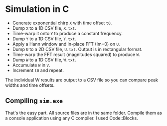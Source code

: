 # Simulation in C

- Generate exponential chirp `X` with time offset `t0`.
- Dump `X` to a 1D CSV file, `X.txt`.
- Time-warp it onto `Y` to produce a constant frequency.
- Dump `Y` to a 1D CSV file, `Y.txt`.
- Apply a Hann window and in-place FFT (Im=0) on `U`.
- Dump `U` to a 2D CSV file, `U.txt`. Output is in rectangular format.
- Time-warp the FFT result (magnitudes squared) to produce `W`.
- Dump `W` to a 1D CSV file, `W.txt`.
- Accumulate `W` in `V`. 
- Increment `t0` and repeat.

The individual W results are output to a CSV file so you can compare peak widths and time offsets.

## Compiling `sim.exe`

That's the easy part. All source files are in the same folder. 
Compile them as a console application using any C compiler.
I used Code::Blocks.
